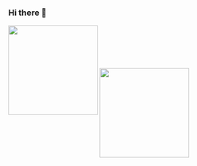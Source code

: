 ### Hi there 👋


<div text-align="center">
<img height="180em"src="https://github-readme-stats.vercel.app/api?username=Parafernalha&show_icons=true&theme=radical&include_all_commits=true">
<img height="180em" align="center"src="https://github-readme-stats.vercel.app/api/top-langs/?username=Parafernalha&layout=compact&theme=merko">
</div>
<!--
**Parafernalha/Parafernalha** is a ✨ _special_ ✨ repository because its `README.md` (this file) appears on your GitHub profile.

Here are some ideas to get you started:

- 🔭 I’m currently working on ...
- 🌱 I’m currently learning ...
- 👯 I’m looking to collaborate on ...
- 🤔 I’m looking for help with ...
- 💬 Ask me about ...
- 📫 How to reach me: ...
- 😄 Pronouns: ...
- ⚡ Fun fact: ...
-->
